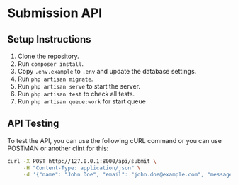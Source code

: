 # Submission API

## Setup Instructions
1. Clone the repository.
2. Run `composer install`.
3. Copy `.env.example` to `.env` and update the database settings.
4. Run `php artisan migrate`.
5. Run `php artisan serve` to start the server.
6.  Run `php artisan test` to check all tests.
7. Run `php artisan queue:work` for start queue


## API Testing
To test the API, you can use the following cURL command or you can use POSTMAN or another clint for this:
```bash
curl -X POST http://127.0.0.1:8000/api/submit \
     -H "Content-Type: application/json" \
     -d '{"name": "John Doe", "email": "john.doe@example.com", "message": "This is a test message."}'
